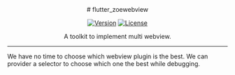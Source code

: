 <div align="center">
# flutter_zoewebview


[![Version](https://img.shields.io/pub/v/flutter_zoewebview.svg)](https://pub.dartlang.org/packages/flutter_zoewebview)
[![License](https://img.shields.io/badge/license-AL2-blue.svg)](https://github.com/jiusanzhou/flutter_zoewebview/blob/master/LICENSE)

A toolkit to implement multi webview.

</div>

---

We have no time to choose which webview plugin is the best.
We can provider a selector to choose which one the best while debugging.
